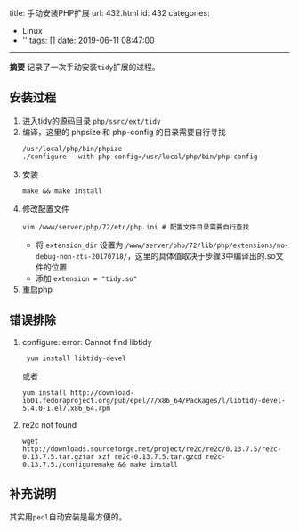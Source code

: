 title: 手动安装PHP扩展
url: 432.html
id: 432
categories:
  - Linux
  - ''
tags: []
date: 2019-06-11 08:47:00
---
**摘要** 记录了一次手动安装`tidy`扩展的过程。

<!--more-->

## 安装过程
1.  进入tidy的源码目录 `php/ssrc/ext/tidy`
2.  编译，这里的 phpsize 和 php-config 的目录需要自行寻找
	```shell
    /usr/local/php/bin/phpize 
    ./configure --with-php-config=/usr/local/php/bin/php-config
 	```
3.  安装
	```shell
    make && make install
    ```
4.  修改配置文件
	```shell
    vim /www/server/php/72/etc/php.ini # 配置文件目录需要自行查找
    ```
    - 将 `extension_dir` 设置为 `/www/server/php/72/lib/php/extensions/no-debug-non-zts-20170718/`，这里的具体值取决于步骤3中编译出的.so文件的位置  
    - 添加 `extension = "tidy.so"`
5. 重启php
    
## 错误排除
1. configure: error: Cannot find libtidy
   ```shell
    yum install libtidy-devel
    ```
    或者
    ```shell
    yum install http://download-ib01.fedoraproject.org/pub/epel/7/x86_64/Packages/l/libtidy-devel-5.4.0-1.el7.x86_64.rpm
    ```
    
2. re2c not found
    ```shell
    wget http://downloads.sourceforge.net/project/re2c/re2c/0.13.7.5/re2c-0.13.7.5.tar.gztar xzf re2c-0.13.7.5.tar.gzcd re2c-0.13.7.5./configuremake && make install
    ```

## 补充说明
其实用`pecl`自动安装是最方便的。